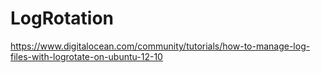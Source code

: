 # LogRotation
https://www.digitalocean.com/community/tutorials/how-to-manage-log-files-with-logrotate-on-ubuntu-12-10
